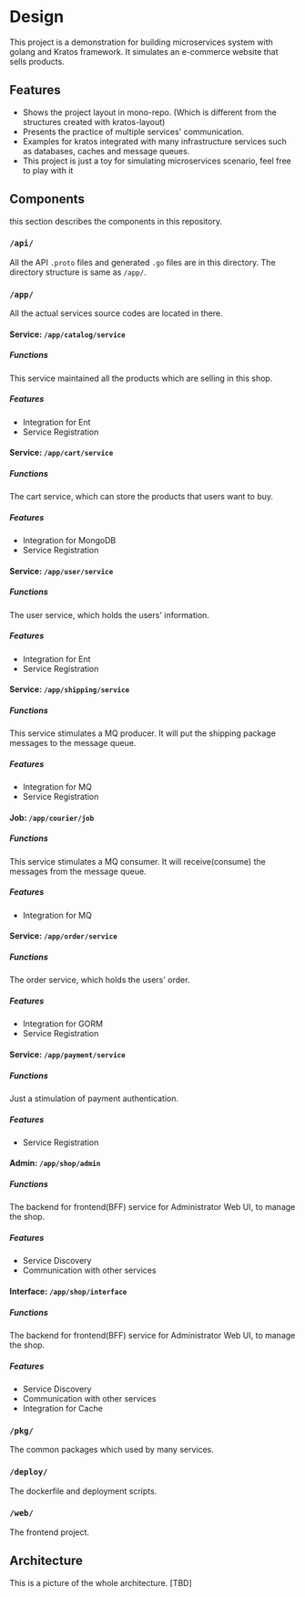 # Design
This project is a demonstration for building microservices system with golang and Kratos framework. 
It simulates an e-commerce website that sells products.

## Features
* Shows the project layout in mono-repo. (Which is different from the structures created with kratos-layout) 
* Presents the practice of multiple services' communication.
* Examples for kratos integrated with many infrastructure services such as databases, caches and message queues.
* This project is just a toy for simulating microservices scenario, feel free to play with it

## Components
this section describes the components in this repository.

### `/api/`
All the API `.proto` files and generated `.go` files are in this directory.
The directory structure is same as `/app/`.

### `/app/`
All the actual services source codes are located in there.

#### Service: `/app/catalog/service`
##### Functions
This service maintained all the products which are selling in this shop.
##### Features
* Integration for Ent
* Service Registration

#### Service: `/app/cart/service`
##### Functions
The cart service, which can store the products that users want to buy.
##### Features
* Integration for MongoDB
* Service Registration

#### Service: `/app/user/service`
##### Functions
The user service, which holds the users' information.
##### Features
* Integration for Ent
* Service Registration

#### Service: `/app/shipping/service`
##### Functions
This service stimulates a MQ producer. It will put the shipping package messages to the message queue.
##### Features
* Integration for MQ
* Service Registration

#### Job: `/app/courier/job`
##### Functions
This service stimulates a MQ consumer. It will receive(consume) the messages from the message queue.
##### Features
* Integration for MQ

#### Service: `/app/order/service`
##### Functions
The order service, which holds the users' order.
##### Features
* Integration for GORM
* Service Registration

#### Service: `/app/payment/service`
##### Functions
Just a stimulation of payment authentication.
##### Features
* Service Registration

#### Admin: `/app/shop/admin`
##### Functions
The backend for frontend(BFF) service for Administrator Web UI, to manage the shop.
##### Features
* Service Discovery 
* Communication with other services

#### Interface: `/app/shop/interface`
##### Functions
The backend for frontend(BFF) service for Administrator Web UI, to manage the shop.
##### Features
* Service Discovery 
* Communication with other services
* Integration for Cache

### `/pkg/`
The common packages which used by many services. 

### `/deploy/`
The dockerfile and deployment scripts.

### `/web/`
The frontend project.

## Architecture
This is a picture of the whole architecture.
[TBD]
